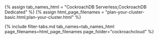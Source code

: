 {% assign tab_names_html = "CockroachDB Serverless;CockroachDB Dedicated" %}
{% assign html_page_filenames = "plan-your-cluster-basic.html;plan-your-cluster.html" %}

{% include filter-tabs.md tab_names=tab_names_html page_filenames=html_page_filenames page_folder="cockroachcloud" %}

